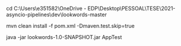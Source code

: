 
cd C:\Users\e351582\OneDrive - EDP\Desktop\PESSOAL\TESE\2021-asyncio-pipelines\dev\lookwords-master

mvn clean install -f pom.xml -Dmaven.test.skip=true

java -jar lookwords-1.0-SNAPSHOT.jar AppTest


